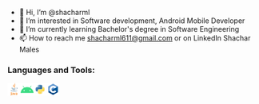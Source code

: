 - 👋 Hi, I’m @shacharml
- 👀 I’m interested in Software development, Android Mobile Developer
- 🌱 I’m currently learning Bachelor's degree in Software Engineering
- 📫 How to reach me shacharml611@gmail.com or on LinkedIn Shachar Males


### Languages and Tools:

<img align="left" alt="Java" width="26px" src="https://raw.githubusercontent.com/github/explore/80688e429a7d4ef2fca1e82350fe8e3517d3494d/topics/java/java.png" />
<img align="left" alt="Android Studio" width="26px" src="https://raw.githubusercontent.com/github/explore/80688e429a7d4ef2fca1e82350fe8e3517d3494d/topics/android/android.png" />
<img align="left" alt="Python" width="26px" src="https://raw.githubusercontent.com/github/explore/80688e429a7d4ef2fca1e82350fe8e3517d3494d/topics/python/python.png" />
<img align="left" alt="C" width="26px" src="https://raw.githubusercontent.com/github/explore/f3e22f0dca2be955676bc70d6214b95b13354ee8/topics/c/c.png" />


<!---
shacharml/shacharml is a ✨ special ✨ repository because its `README.md` (this file) appears on your GitHub profile.
You can click the Preview link to take a look at your changes.
--->
